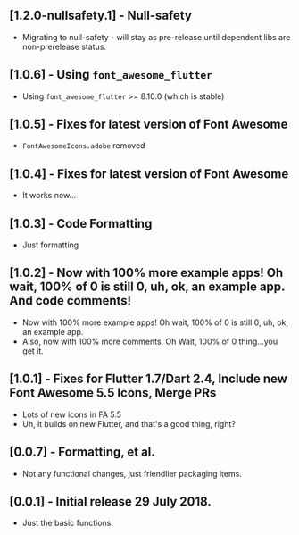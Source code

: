 ## [1.2.0-nullsafety.1] - Null-safety

* Migrating to null-safety - will stay as pre-release until dependent libs are non-prerelease status.

## [1.0.6] - Using `font_awesome_flutter`

* Using `font_awesome_flutter` >= 8.10.0 (which is stable)

## [1.0.5] - Fixes for latest version of Font Awesome

* `FontAwesomeIcons.adobe` removed

## [1.0.4] - Fixes for latest version of Font Awesome

* It works now...

## [1.0.3] -  Code Formatting

* Just formatting

## [1.0.2] -  Now with 100% more example apps! Oh wait, 100% of 0 is still 0, uh, ok, an example app. And code comments!

*  Now with 100% more example apps! Oh wait, 100% of 0 is still 0, uh, ok, an example app.
*  Also, now with 100% more comments. Oh Wait, 100% of 0 thing...you get it.

## [1.0.1] - Fixes for Flutter 1.7/Dart 2.4, Include new Font Awesome 5.5 Icons, Merge PRs

*  Lots of new icons in FA 5.5
*  Uh, it builds on new Flutter, and that's a good thing, right?

## [0.0.7] - Formatting, et al.

*  Not any functional changes, just friendlier packaging items.


## [0.0.1] - Initial release 29 July 2018.

*  Just the basic functions.
